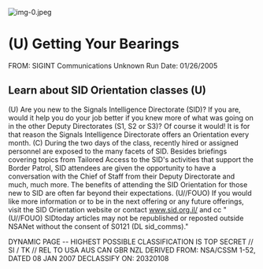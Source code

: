 ![img-0.jpeg](img-0.jpeg)

# (U) Getting Your Bearings 

FROM: SIGINT Communications
Unknown
Run Date: 01/26/2005

## Learn about SID Orientation classes (U)

(U) Are you new to the Signals Intelligence Directorate (SID)? If you are, would it help you do your job better if you knew more of what was going on in the other Deputy Directorates (S1, S2 or S3)? Of course it would! It is for that reason the Signals Intelligence Directorate offers an Orientation every month.
(C) During the two days of the class, recently hired or assigned personnel are exposed to the many facets of SID. Besides briefings covering topics from Tailored Access to the SID's activities that support the Border Patrol, SID attendees are given the opportunity to have a conversation with the Chief of Staff from their Deputy Directorate and much, much more. The benefits of attending the SID Orientation for those new to SID are often far beyond their expectations.
(U//FOUO) If you would like more information or to be in the next offering or any future offerings, visit the SID Orientation website or contact www.sid.org.il/ and cc
"(U//FOUO) SIDtoday articles may not be republished or reposted outside NSANet without the consent of S0121 (DL sid_comms)."

DYNAMIC PAGE -- HIGHEST POSSIBLE CLASSIFICATION IS
TOP SECRET // SI / TK // REL TO USA AUS CAN GBR NZL
DERIVED FROM: NSA/CSSM 1-52, DATED 08 JAN 2007 DECLASSIFY ON: 20320108

